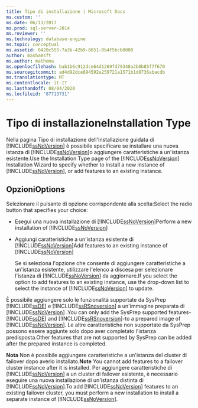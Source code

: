 ```yaml
---
title: Tipo di installazione | Microsoft Docs
ms.custom: ''
ms.date: 06/13/2017
ms.prod: sql-server-2014
ms.reviewer: ''
ms.technology: database-engine
ms.topic: conceptual
ms.assetid: 0420c555-7a3b-42b9-8651-0b4f5bcb0008
author: mashamsft
ms.author: mathoma
ms.openlocfilehash: bab1b6c912dce64d1269fd79348a2b0b85f7f670
ms.sourcegitcommit: ad4d92dce894592a259721a1571b1d8736abacdb
ms.translationtype: MT
ms.contentlocale: it-IT
ms.lasthandoff: 08/04/2020
ms.locfileid: "87713731"
---
```

# <a name="installation-type"></a><span data-ttu-id="3cf30-102">Tipo di installazione</span><span class="sxs-lookup"><span data-stu-id="3cf30-102">Installation Type</span></span>
  <span data-ttu-id="3cf30-103">Nella pagina Tipo di installazione dell'Installazione guidata di [!INCLUDE[ssNoVersion](../../includes/ssnoversion-md.md)] è possibile specificare se installare una nuova istanza di [!INCLUDE[ssNoVersion](../../includes/ssnoversion-md.md)]o aggiungere caratteristiche a un'istanza esistente.</span><span class="sxs-lookup"><span data-stu-id="3cf30-103">Use the Installation Type page of the [!INCLUDE[ssNoVersion](../../includes/ssnoversion-md.md)] Installation Wizard to specify whether to install a new instance of [!INCLUDE[ssNoVersion](../../includes/ssnoversion-md.md)], or add features to an existing instance.</span></span>  
  
## <a name="options"></a><span data-ttu-id="3cf30-104">Opzioni</span><span class="sxs-lookup"><span data-stu-id="3cf30-104">Options</span></span>  
 <span data-ttu-id="3cf30-105">Selezionare il pulsante di opzione corrispondente alla scelta:</span><span class="sxs-lookup"><span data-stu-id="3cf30-105">Select the radio button that specifies your choice:</span></span>  
  
-   <span data-ttu-id="3cf30-106">Esegui una nuova installazione di [!INCLUDE[ssNoVersion](../../includes/ssnoversion-md.md)]</span><span class="sxs-lookup"><span data-stu-id="3cf30-106">Perform a new installation of [!INCLUDE[ssNoVersion](../../includes/ssnoversion-md.md)]</span></span>  
  
-   <span data-ttu-id="3cf30-107">Aggiungi caratteristiche a un'istanza esistente di [!INCLUDE[ssNoVersion](../../includes/ssnoversion-md.md)]</span><span class="sxs-lookup"><span data-stu-id="3cf30-107">Add features to an existing instance of [!INCLUDE[ssNoVersion](../../includes/ssnoversion-md.md)]</span></span>  
  
     <span data-ttu-id="3cf30-108">Se si seleziona l'opzione che consente di aggiungere caratteristiche a un'istanza esistente, utilizzare l'elenco a discesa per selezionare l'istanza di [!INCLUDE[ssNoVersion](../../includes/ssnoversion-md.md)] da aggiornare.</span><span class="sxs-lookup"><span data-stu-id="3cf30-108">If you select the option to add features to an existing instance, use the drop-down list to select the instance of [!INCLUDE[ssNoVersion](../../includes/ssnoversion-md.md)] to update.</span></span>  
  
 <span data-ttu-id="3cf30-109">È possibile aggiungere solo le funzionalità supportate da SysPrep [!INCLUDE[ssDE](../../includes/ssde-md.md)] e [!INCLUDE[ssRSnoversion](../../includes/ssrsnoversion-md.md)] a un'immagine preparata di [!INCLUDE[ssNoVersion](../../includes/ssnoversion-md.md)] .</span><span class="sxs-lookup"><span data-stu-id="3cf30-109">You can only add the SysPrep supported features-[!INCLUDE[ssDE](../../includes/ssde-md.md)] and [!INCLUDE[ssRSnoversion](../../includes/ssrsnoversion-md.md)]-to a prepared image of [!INCLUDE[ssNoVersion](../../includes/ssnoversion-md.md)].</span></span> <span data-ttu-id="3cf30-110">Le altre caratteristiche non supportate da SysPrep possono essere aggiunte solo dopo aver completato l'istanza predisposta.</span><span class="sxs-lookup"><span data-stu-id="3cf30-110">Other features that are not supported by SysPrep can be added after the prepared instance is completed.</span></span>  
  
 <span data-ttu-id="3cf30-111">**Nota** Non è possibile aggiungere caratteristiche a un'istanza del cluster di failover dopo averlo installato.</span><span class="sxs-lookup"><span data-stu-id="3cf30-111">**Note** You cannot add features to a failover cluster instance after it is installed.</span></span> <span data-ttu-id="3cf30-112">Per aggiungere caratteristiche di [!INCLUDE[ssNoVersion](../../includes/ssnoversion-md.md)] a un cluster di failover esistente, è necessario eseguire una nuova installazione di un'istanza distinta di [!INCLUDE[ssNoVersion](../../includes/ssnoversion-md.md)].</span><span class="sxs-lookup"><span data-stu-id="3cf30-112">To add [!INCLUDE[ssNoVersion](../../includes/ssnoversion-md.md)] features to an existing failover cluster, you must perform a new installation to install a separate instance of [!INCLUDE[ssNoVersion](../../includes/ssnoversion-md.md)].</span></span>  
  
  
